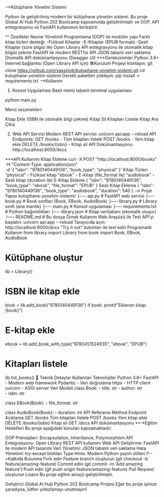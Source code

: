 -->Kütüphane Yönetim Sistemi

Python ile geliştirilmiş modern bir kütüphane yönetim sistemi. Bu proje Global AI Hub Python 202 Bootcamp kapsamında geliştirilmiştir ve OOP, API entegrasyonu ve FastAPI kullanımını birleştirir.

^^ Özellikler
Nesne Yönelimli Programlama (OOP) ile modüler yapı
Farklı kitap türleri desteği:
-Fiziksel Kitaplar
-E-Kitaplar (EPUB formatı)
-Sesli Kitaplar (süre bilgisi ile)
Open Library API entegrasyonu ile otomatik kitap bilgisi çekme
FastAPI ile modern RESTful API
JSON tabanlı veri saklama
Otomatik API dokümantasyonu (Swagger UI)
***Gereksinimler
Python 3.8+
İnternet bağlantısı (Open Library API için)
🛠Kurulum
Projeyi klonlayın:
git clone https://github.com/vassimdr/kutuphane-yonetim-sistemi.git
cd kutuphane-yonetim-sistemi
Gerekli paketleri yükleyin:
pip install -r requirements.txt
-->Kullanım
1. Konsol Uygulaması
Basit menü tabanlı terminal uygulaması:

python main.py

Menü seçenekleri:

Kitap Ekle (ISBN ile otomatik bilgi çekme)
Kitap Sil
Kitapları Listele
Kitap Ara
Çıkış

2. Web API Servisi
Modern REST API servisi:
uvicorn api:app --reload
API Endpoints:
GET /books - Tüm kitapları listele
POST /books - Yeni kitap ekle
DELETE /books/{isbn} - Kitap sil
API Dokümantasyonu: http://localhost:8000/docs

***API Kullanımı
Kitap Ekleme
curl -X POST "http://localhost:8000/books" \
     -H "Content-Type: application/json" \
     -d '{
       "isbn": "9780140449136",
       "book_type": "physical"
     }'
Kitap Türleri
"physical" - Fiziksel kitap
"ebook" - E-kitap (file_format ile)
"audiobook" - Sesli kitap (duration ile)
E-Kitap Ekleme
{
  "isbn": "9780140449136",
  "book_type": "ebook",
  "file_format": "EPUB"
}
Sesli Kitap Ekleme
{
  "isbn": "9780140449136",
  "book_type": "audiobook",
  "duration": 540
}
--> Proje Yapısı
kutuphane-yonetim-sistemi/
├── api.py              # FastAPI web servisi
├── book.py             # Book sınıfları (Book, EBook, AudioBook)
├── library.py          # Library sınıfı (ana mantık)
├── main.py             # Konsol uygulaması
├── requirements.txt    # Python bağımlılıkları
├── library.json        # Kitap veritabanı (otomatik oluşur)
└── README.md          # Bu dosya
Örnek Kullanım
Web Arayüzü ile Test
API'yi başlatın: uvicorn api:app --reload
Tarayıcıda açın: http://localhost:8000/docs
"Try it out" butonları ile test edin
Programatik Kullanım
from library import Library
from book import Book, EBook, AudioBook

# Kütüphane oluştur
lib = Library()

# ISBN ile kitap ekle
book = lib.add_book("9780140449136")
if book:
    print(f"Eklenen kitap: {book}")

# E-kitap ekle
ebook = lib.add_book_with_type("9780451524935", "ebook", "EPUB")

# Kitapları listele
lib.list_books()
🔧 Teknik Detaylar
Kullanılan Teknolojiler
Python 3.8+
FastAPI - Modern web framework
Pydantic - Veri doğrulama
httpx - HTTP client
uvicorn - ASGI server
Veri Modeli
class Book:
    - title: str
    - author: str  
    - isbn: str

class EBook(Book):
    - file_format: str

class AudioBook(Book):
    - duration: int
API Referansı
Method	Endpoint	Açıklama
GET	/books	Tüm kitapları listele
POST	/books	Yeni kitap ekle
DELETE	/books/{isbn}	Kitap sil
GET	/docs	API dokümantasyonu
**->Eğitim Hedefleri
Bu proje aşağıdaki konuları kapsamaktadır:

OOP Prensipleri: Encapsulation, Inheritance, Polymorphism
API Entegrasyonu: Open Library REST API kullanımı
Web API Geliştirme: FastAPI ile modern API tasarımı
Veri Yönetimi: JSON tabanlı veri saklama
Hata Yönetimi: try-except blokları
Type Hints: Modern Python yazım stilleri
!!-->Katkıda Bulunma
Fork edin
Feature branch oluşturun (git checkout -b feature/amazing-feature)
Commit edin (git commit -m 'Add amazing feature')
Push edin (git push origin feature/amazing-feature)
Pull Request oluşturun
Lisans
Bu proje eğitim amaçlı geliştirilmiştir.

Geliştirici
Global AI Hub Python 202 Bootcamp Projesi
Eğer bu proje işinize yaradıysa, lütfen yıldızlamayı unutmayın!
